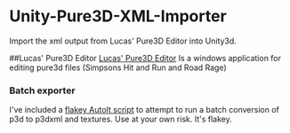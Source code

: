 # Unity-Pure3D-XML-Importer
Import the xml output from Lucas' Pure3D Editor into Unity3d.

##Lucas' Pure3D Editor 
[Lucas' Pure3D Editor](https://docs.donutteam.com/docs/lucasp3deditor/intro)
Is a windows application for editing pure3d files (Simpsons Hit and Run and Road Rage) 

### Batch exporter
I've included a [flakey AutoIt script](blob/master/Docs/AutoItP3dExporterFolder.au3) to attempt to run a batch conversion of p3d to p3dxml and textures. Use at your own risk. It's flakey.
